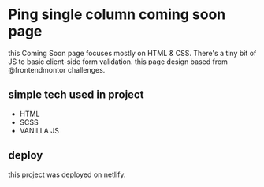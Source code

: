 # Ping single column coming soon page

this Coming Soon page  focuses mostly on HTML & CSS. There's a tiny bit of JS to basic client-side form validation.
this page design based from @frontendmontor challenges.


## simple tech used in project

 - HTML
 - SCSS
 - VANILLA JS
 
 ## deploy
 this project was deployed on netlify.
 
